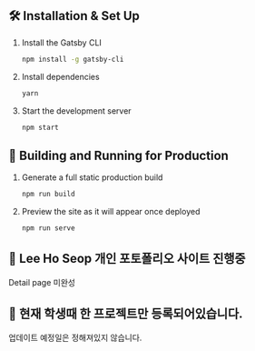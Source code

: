 ## 🛠 Installation & Set Up

1. Install the Gatsby CLI

   ```sh
   npm install -g gatsby-cli
   ```

2. Install dependencies

   ```sh
   yarn
   ```

3. Start the development server

   ```sh
   npm start
   ```

## 🚀 Building and Running for Production

1. Generate a full static production build

   ```sh
   npm run build
   ```

1. Preview the site as it will appear once deployed

   ```sh
   npm run serve
   ```

## 🎨 Lee Ho Seop 개인 포토폴리오 사이트 진행중

Detail page 미완성

## 🚨 현재 학생때 한 프로젝트만 등록되어있습니다.

업데이트 예정일은 정해져있지 않습니다.
